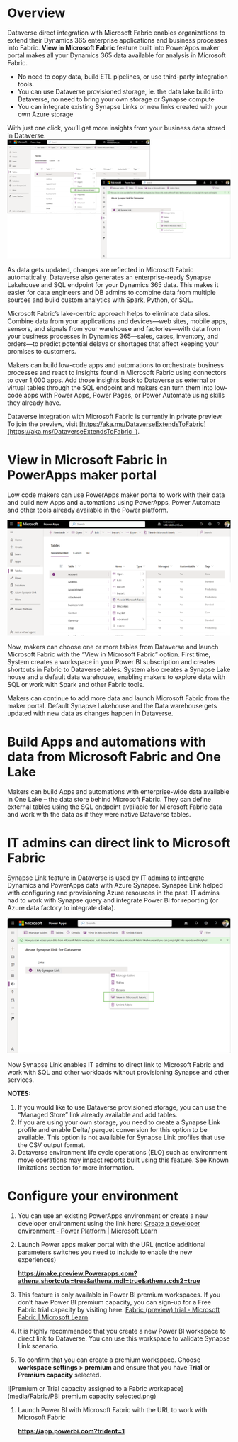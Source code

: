 
# Overview

Dataverse direct integration with Microsoft Fabric enables organizations to extend their Dynamics 365 enterprise applications and business processes into Fabric. **View in Microsoft Fabric** feature built into PowerApps maker portal makes all your Dynamics 365 data available for analysis in Microsoft Fabric.

-   No need to copy data, build ETL pipelines, or use third-party integration tools.
-   You can use Dataverse provisioned storage, ie. the data lake build into Dataverse, no need to bring your own storage or Synapse compute
-   You can integrate existing Synapse Links or new links created with your own Azure storage

With just one click, you’ll get more insights from your business data stored in Dataverse. ![View in Microsoft Fabric](media/Fabric/Azure-Synapse-Link-two-experiences.png)

As data gets updated, changes are reflected in Microsoft Fabric automatically. Dataverse also generates an enterprise-ready Synapse Lakehouse and SQL endpoint for your Dynamics 365 data. This makes it easier for data engineers and DB admins to combine data from multiple sources and build custom analytics with Spark, Python, or SQL.

Microsoft Fabric’s lake-centric approach helps to eliminate data silos. Combine data from your applications and devices—web sites, mobile apps, sensors, and signals from your warehouse and factories—with data from your business processes in Dynamics 365—sales, cases, inventory, and orders—to predict potential delays or shortages that affect keeping your promises to customers.

Makers can build low-code apps and automations to orchestrate business processes and react to insights found in Microsoft Fabric using connectors to over 1,000 apps. Add those insights back to Dataverse as external or virtual tables through the SQL endpoint and makers can turn them into low-code apps with Power Apps, Power Pages, or Power Automate using skills they already have.

Dataverse integration with Microsoft Fabric is currently in private preview. To join the preview, visit [https://aka.ms/DataverseExtendsToFabric](https://aka.ms/DataverseExtendsToFabric  ).

# View in Microsoft Fabric in PowerApps maker portal

Low code makers can use PowerApps maker portal to work with their data and build new Apps and automations using PowerApps, Power Automate and other tools already available in the Power platform. 

![View in Microsoft Fabric built into Power Apps Maker portal](media/Fabric/Maker-experience-view-in-Fabric.png)

Now, makers can choose one or more tables from Dataverse and launch Microsoft Fabric with the “View in Microsoft Fabric” option. First time, System creates a workspace in your Power BI subscription and creates shortcuts in Fabric to Dataverse tables. System also creates a Synapse Lake house and a default data warehouse, enabling makers to explore data with SQL or work with Spark and other Fabric tools.

Makers can continue to add more data and launch Microsoft Fabric from the maker portal. Default Synapse Lakehouse and the Data warehouse gets updated with new data as changes happen in Dataverse.

# Build Apps and automations with data from Microsoft Fabric and One Lake

Makers can build Apps and automations with enterprise-wide data available in One Lake – the data store behind Microsoft Fabric. They can define external tables using the SQL endpoint available for Microsoft Fabric data and work with the data as if they were native Dataverse tables.

# IT admins can direct link to Microsoft Fabric

Synapse Link feature in Dataverse is used by IT admins to integrate Dynamics and PowerApps data with Azure Synapse. Synapse Link helped with configuring and provisioning Azure resources in the past. IT admins had to work with Synapse query and integrate Power BI for reporting (or Azure data factory to integrate data).

![View in Microsoft Fabric in Synapse Link](media/Fabric/Azure-Syunapse-Link-with-View-In-Fabric.png)

Now Synapse Link enables IT admins to direct link to Microsoft Fabric and work with SQL and other workloads without provisioning Synapse and other services.

**NOTES:**

1.  If you would like to use Dataverse provisioned storage, you can use the “Managed Store” link already available and add tables.
2.  If you are using your own storage, you need to create a Synapse Link profile and enable Delta/ parquet conversion for this option to be available. This option is not available for Synapse Link profiles that use the CSV output format.
3.  Dataverse environment life cycle operations (ELO) such as environment move operations may impact reports built using this feature. See Known limitations section for more information.

# Configure your environment

1.  You can use an existing PowerApps environment or create a new developer environment using the link here: [Create a developer environment - Power Platform \| Microsoft Learn](https://learn.microsoft.com/en-us/power-platform/developer/create-developer-environment)
2.  Launch Power apps maker portal with the URL (notice additional parameters switches you need to include to enable the new experiences)

    **https://make.preview.Powerapps.com?athena.shortcuts=true&athena.mdl=true&athena.cds2=true**

3.  This feature is only available in Power BI premium workspaces. If you don’t have Power BI premium capacity, you can sign-up for a Free Fabric trial capacity by visiting here: [Fabric (preview) trial - Microsoft Fabric \| Microsoft Learn](https://learn.microsoft.com/en-us/fabric/get-started/fabric-trial)
4.  It is highly recommended that you create a new Power BI workspace to direct link to Dataverse. You can use this workspace to validate Synapse Link scenario.
5.  To confirm that you can create a premium workspace. Choose **workspace settings \> premium** and ensure that you have **Trial** or **Premium capacity** selected.

![Premium or Trial capacity assigned to a Fabric workspace](media/Fabric/PBI premium capacity selected.png)

1.  Launch Power BI with Microsoft Fabric with the URL to work with Microsoft Fabric

    **https://app.powerbi.com?trident=1**
